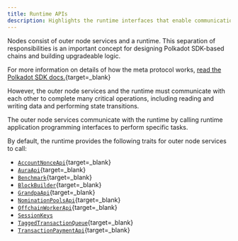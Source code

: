 ```yaml
---
title: Runtime APIs
description: Highlights the runtime interfaces that enable communication with outer node services.  These APIs allow for the outer node to communicate with the WebAssembly runtime of a Polkadot SDK-based node.
---
```


Nodes consist of outer node services and a runtime. This separation of responsibilities is an important concept for designing Polkadot SDK-based chains and building upgradeable logic.

For more information on details of how the meta protocol works, [read the Polkadot SDK docs.](https://paritytech.github.io/polkadot-sdk/master/polkadot_sdk_docs/polkadot_sdk/index.html#summary){target=_blank}

However, the outer node services and the runtime must communicate with each other to complete many critical operations, including reading and writing data and performing state transitions.

The outer node services communicate with the runtime by calling runtime application programming interfaces to perform specific tasks.

By default, the runtime provides the following traits for outer node services to call:

- [`AccountNonceApi`](https://paritytech.github.io/polkadot-sdk/master/frame_system_rpc_runtime_api/trait.AccountNonceApi.html){target=_blank}
- [`AuraApi`](https://paritytech.github.io/polkadot-sdk/master/sp_consensus_aura/trait.AuraApi.html){target=_blank}
- [`Benchmark`](https://paritytech.github.io/polkadot-sdk/master/frame_benchmarking/trait.Benchmark.html){target=_blank}
- [`BlockBuilder`](https://paritytech.github.io/polkadot-sdk/master/sp_block_builder/trait.BlockBuilder.html){target=_blank}
- [`GrandpaApi`](https://paritytech.github.io/polkadot-sdk/master/sp_consensus_grandpa/trait.GrandpaApi.html){target=_blank}
- [`NominationPoolsApi`](https://paritytech.github.io/polkadot-sdk/master/pallet_nomination_pools_runtime_api/trait.NominationPoolsApi.html){target=_blank}
- [`OffchainWorkerApi`](https://paritytech.github.io/polkadot-sdk/master/sp_offchain/trait.OffchainWorkerApi.html){target=_blank}
- [`SessionKeys`](https://paritytech.github.io/polkadot-sdk/master/sp_session/trait.SessionKeys.html)
- [`TaggedTransactionQueue`](https://paritytech.github.io/polkadot-sdk/master/sp_transaction_pool/runtime_api/trait.TaggedTransactionQueue.html){target=_blank}
- [`TransactionPaymentApi`](https://paritytech.github.io/polkadot-sdk/master/pallet_transaction_payment_rpc_runtime_api/trait.TransactionPaymentApi.html){target=_blank}
